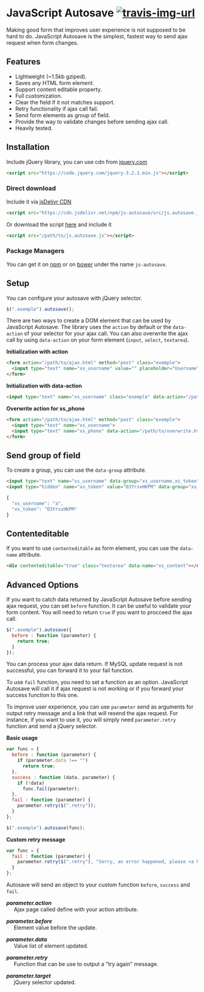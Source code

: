 # JavaScript Autosave [![travis-img-url](https://travis-ci.org/lognoz/js-autosave.svg?branch=master)](https://travis-ci.org/lognoz/js-autosave)

Making good form that improves user experience is not supposed to be hard to do. JavaScript Autosave is the simplest, fastest way to send ajax request when form changes.

## Features

* Lightweight (~1.5kb gziped).
* Saves any HTML form element.
* Support content editable property.
* Full customization.
* Clear the field if it not matches support.
* Retry functionality if ajax call fail.
* Send form elements as group of field.
* Provide the way to validate changes before sending ajax call.
* Heavily tested.

## Installation

Include jQuery library, you can use cdn from [jquery.com](http://jquery.com/download/)
```html
<script src="https://code.jquery.com/jquery-3.2.1.min.js"></script>
```

### Direct download
Include it via [jsDelivr CDN](https://www.jsdelivr.com/package/npm/js-autosave)
```html
<script src="https://cdn.jsdelivr.net/npm/js-autosave/src/js.autosave.js"></script>
```

Or download the script [here](https://github.com/lognoz/js-autosave/blob/master/src/js.autosave.js) and include it
```html
<script src="/path/to/js.autosave.js"></script>
```

### Package Managers
You can get it on [npm](https://www.npmjs.com/package/js-autosave) or on [bower](https://bower.io/search/?q=js-autosave) under the name `js-autosave`.

## Setup
You can configure your autosave with jQuery selector.
```js
$(".exemple").autosave();
```

There are two ways to create a DOM element that can be used by JavaScript Autosave. The library uses the `action` by default or the `data-action` of your selector for your ajax call. You can also overwrite the ajax call by using `data-action` on your form element (`input`, `select`, `textarea`).

**Initialization with action**

```html
<form action="/path/to/ajax.html" method="post" class="exemple">
  <input type="text" name="xs_username" value="" placeholder="Username">
</form>
```

**Initialization with data-action**
```html
<input type="text" name="xs_username" class="exemple" data-action="/path/to/ajax.html" >
```

**Overwrite action for xs_phone**
```html
<form action="/path/to/ajax.html" method="post" class="exemple">
  <input type="text" name="xs_username">
  <input type="text" name="xs_phone" data-action="/path/to/overwrite.html">
</form>
```

## Send group of field

To create a group, you can use the `data-group` attribute.
```html
<input type="text" name="xs_username" data-group="xs_username,xs_token">
<input type="hidden" name="xs_token" value="D3YrsxHKPM" data-group="xs_username,xs_token">
```

```js
{
  "xs_username": "a",
  "xs_token": "D3YrsxHKPM"
}
```

## Contenteditable

If you want to use `contenteditable` as form element, you can use the `data-name` attribute.
```html
<div contenteditable="true" class="textarea" data-name="xs_content"></div>
```

## Advanced Options

If you want to catch data returned by JavaScript Autosave before sending ajax request, you can set `before` function. It can be useful to validate your form content. You will need to return `true` if you want to procceed the ajax call.
```js
$(".exemple").autosave({
  before : function (parameter) {
    return true;
  }
});
```

You can process your ajax data return. If MySQL update request is not successful, you can forward it to your fail function.

To use `fail` function, you need to set a function as an option. JavaScript Autosave will call it if ajax request is not working or if you forward your success function to this one.

To improve user experience, you can use `parameter` send as arguments for output retry message and a link that will resend the ajax request. For instance, if you want to use it, you will simply need `parameter.retry` function and send a jQuery selector.

**Basic usage**
```js
var func = {
  before : function (parameter) {
    if (parameter.data !== "")
      return true;
  },
  success : function (data, parameter) {
    if (!data)
      func.fail(parameter);
  },
  fail : function (parameter) {
    parameter.retry($(".retry"));
  }
};

$(".exemple").autosave(func);
```

**Custom retry message**
```js
var func = {
  fail : function (parameter) {
    parameter.retry($(".retry"), "Sorry, an error happened, please <a href=\"#\">try again</a>.");
  }
};
```

Autosave will send an object to your custom function `before`, `success` and `fail`.

***parameter.action***<br/>
&nbsp;&nbsp;&nbsp;&nbsp;&nbsp;Ajax page called define with your action attribute.

***parameter.before***<br/>
&nbsp;&nbsp;&nbsp;&nbsp;&nbsp;Element value before the update.

***parameter.data***<br/>
&nbsp;&nbsp;&nbsp;&nbsp;&nbsp;Value list of element updated.

***parameter.retry***<br/>
&nbsp;&nbsp;&nbsp;&nbsp;&nbsp;Function that can be use to output a "try again" message.

***parameter.target***<br/>
&nbsp;&nbsp;&nbsp;&nbsp;&nbsp;jQuery selector updated.
